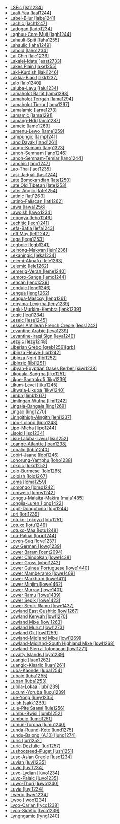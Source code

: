 - [LSFic [lsfi1234]](tree/sign1238/deaf1237/lsfi1234/md.ini)
- [Laali-Yaa [laal1244]](tree/atla1278/volt1241/benu1247/bant1294/sout3152/narr1281/cent2260/west2968/nzad1235/lwer1234/ding1244/loan1238/kwil1238/kasa1251/moye1234/inte1264/west2969/nort3377/nzeb1234/laal1244/md.ini)
- [Label-Bilur [labe1241]](tree/aust1307/mala1545/east2712/ocea1241/west2818/meso1253/newi1242/stge1234/labe1241/md.ini)
- [Lachic [lach1247]](tree/taik1256/kada1291/sout3143/west2798/lach1247/md.ini)
- [Ladogan [lado1234]](tree/ural1272/finn1317/coas1319/neva1234/nort3282/lado1234/md.ini)
- [Laghuu-Core Muji [lagh1244]](tree/sino1245/burm1265/lolo1265/lolo1267/nili1235/sout3212/high1272/muji1235/lagh1244/md.ini)
- [Lahauli-Spiti [laha1255]](tree/sino1245/bodi1256/bodi1257/oldm1245/tibe1276/late1253/laha1255/md.ini)
- [Lahaulic [laha1249]](tree/sino1245/bodi1256/tibe1275/west2868/laha1249/md.ini)
- [Lahoid [laho1234]](tree/sino1245/burm1265/lolo1265/lolo1267/laho1234/md.ini)
- [Lai Chin [laic1236]](tree/sino1245/kuki1245/kuki1246/cent2330/cent2005/laic1236/md.ini)
- [Lakalei-Idate [east2733]](tree/aust1307/mala1545/timo1265/east2733/md.ini)
- [Lakes Plain [lake1255]](tree/lake1255/md.ini)
- [Laki-Kurdish [laki1246]](tree/indo1319/clas1257/indo1320/iran1269/cent2317/cent2318/nort3177/laki1246/md.ini)
- [Lakkia-Biao [lakk1237]](tree/taik1256/kamt1241/lakk1237/md.ini)
- [Lalo [lalo1240]](tree/sino1245/burm1265/lolo1265/lolo1267/nili1235/liso1234/nucl1734/lisu1252/lalu1234/lalo1240/md.ini)
- [Laluba-Lavu [lalu1234]](tree/sino1245/burm1265/lolo1265/lolo1267/nili1235/liso1234/nucl1734/lisu1252/lalu1234/md.ini)
- [Lamaholot Barat [lama1293]](tree/aust1307/mala1545/bima1248/flor1239/lama1293/md.ini)
- [Lamaholot Tengah [lama1294]](tree/aust1307/mala1545/bima1248/flor1239/lama1294/md.ini)
- [Lamaholot Timur [lama1297]](tree/aust1307/mala1545/bima1248/flor1239/lama1297/md.ini)
- [Lamalamic [lama1273]](tree/pama1250/pama1251/lama1273/md.ini)
- [Lamamic [lama1291]](tree/aust1305/bahn1264/nort3150/lama1291/md.ini)
- [Lamang-Hdi [lama1287]](tree/afro1255/chad1250/bium1280/nort3156/lama1287/md.ini)
- [Lameic [lame1269]](tree/atla1278/volt1241/benu1247/kain1275/cent2242/basa1288/east2404/josa1234/nort3210/lame1269/md.ini)
- [Lamenu-Lewo [lame1259]](tree/aust1307/mala1545/east2712/ocea1241/nort3195/cent2269/epie1239/epii1237/lame1259/md.ini)
- [Lampungic [lamp1241]](tree/aust1307/mala1545/lamp1241/md.ini)
- [Land Dayak [land1261]](tree/aust1307/mala1545/land1261/md.ini)
- [Lango-Kumam [lang1323]](tree/nilo1247/west2493/lwoo1234/sout2831/lang1323/md.ini)
- [Lanoh-Semnam [lano1246]](tree/aust1305/asli1243/cent1987/seno1278/lano1244/lano1246/md.ini)
- [Lanoh-Semnam-Temiar [lano1244]](tree/aust1305/asli1243/cent1987/seno1278/lano1244/md.ini)
- [Lanohic [lano1247]](tree/aust1305/asli1243/cent1987/seno1278/lano1244/lano1246/lano1247/md.ini)
- [Lao-Thai [laot1235]](tree/taik1256/kamt1241/daic1238/daic1237/cent2251/wenm1239/sapa1255/sout3184/sput1235/laot1235/md.ini)
- [Lasi-Jadgali [lasi1244]](tree/indo1319/clas1257/indo1320/indo1321/midd1375/cont1248/indo1324/sind1278/sind1279/lasi1244/md.ini)
- [Late Bomokandian [late1250]](tree/atla1278/volt1241/benu1247/bant1294/sout3152/narr1281/cent2260/nort3376/rive1266/ngir1248/ngir1250/ngom1276/abab1240/oldb1234/midd1348/late1250/md.ini)
- [Late Old Tibetan [late1253]](tree/sino1245/bodi1256/bodi1257/oldm1245/tibe1276/late1253/md.ini)
- [Later Anglic [late1254]](tree/indo1319/clas1257/germ1287/nort3152/west2793/nort3175/angl1264/angl1265/late1254/md.ini)
- [Latinic [lati1263]](tree/indo1319/clas1257/ital1284/lati1262/lati1263/md.ini)
- [Latino-Faliscan [lati1262]](tree/indo1319/clas1257/ital1284/lati1262/md.ini)
- [Lawa [lawa1256]](tree/aust1305/khas1273/pala1352/east2331/waic1245/wala1271/lawa1256/md.ini)
- [Lawoish [lawo1234]](tree/sino1245/burm1265/lolo1265/lolo1267/nili1235/lawo1234/md.ini)
- [Lebonya [lebo1246]](tree/atla1278/volt1241/benu1247/bant1294/sout3152/narr1281/cent2260/nort3376/inne1246/kele1261/kele1263/sopo1239/sole1244/lebo1246/md.ini)
- [Lechitic [lech1241]](tree/indo1319/clas1257/balt1263/slav1255/west2792/lech1241/md.ini)
- [Lefa-Bafia [lefa1243]](tree/atla1278/volt1241/benu1247/bant1294/sout3152/narr1281/bant1295/bafi1244/nucl1740/lefa1243/md.ini)
- [Left May [left1242]](tree/left1242/md.ini)
- [Lega [lega1253]](tree/atla1278/volt1241/benu1247/bant1294/sout3152/narr1281/east2731/nyan1317/mitu1241/lega1253/md.ini)
- [Legboic [legb1241]](tree/atla1278/volt1241/benu1247/delt1251/uppe1418/cent2027/east2400/mbem1251/legb1241/md.ini)
- [Leinong-Makyan [lein1236]](tree/sino1245/brah1260/kony1246/kony1247/khia1235/lein1236/md.ini)
- [Lekaningic [leka1234]](tree/atla1278/volt1241/benu1247/bant1294/sout3152/narr1281/cent2260/west2968/nzad1235/lwer1234/ding1244/loan1238/kwil1238/kasa1251/moye1234/inte1264/west2969/nort3377/mber1262/tsit1235/leka1234/md.ini)
- [Lelemi-Akpafu [lele1263]](tree/atla1278/volt1241/kwav1236/nato1234/lele1262/lele1263/md.ini)
- [Lelemic [lele1262]](tree/atla1278/volt1241/kwav1236/nato1234/lele1262/md.ini)
- [Lemerig-Veraa [leme1240]](tree/aust1307/mala1545/east2712/ocea1241/nort3195/nort3205/torr1262/leme1240/md.ini)
- [Lemoro-Sanga [lemo1244]](tree/atla1278/volt1241/benu1247/kain1275/cent2242/basa1288/east2404/josa1234/nort3210/nort3215/chok1248/lemo1244/md.ini)
- [Lencan [lenc1239]](tree/lenc1239/md.ini)
- [Lenduic [lend1246]](tree/cent2225/lend1246/md.ini)
- [Lengua [leng1262]](tree/leng1261/leng1262/md.ini)
- [Lengua-Mascoy [leng1261]](tree/leng1261/md.ini)
- [Lenyima-Leyigha [leny1239]](tree/atla1278/volt1241/benu1247/delt1251/uppe1418/cent2027/east2400/mbem1251/legb1241/leny1239/md.ini)
- [Lepki-Murkim-Kembra [lepk1239]](tree/lepk1239/md.ini)
- [Leqic [leqi1234]](tree/sino1245/burm1265/lolo1265/burm1266/nort2720/maru1254/leqi1234/md.ini)
- [Leseic [lese1245]](tree/cent2225/memb1239/mang1425/lese1245/md.ini)
- [Lesser Antillean French Creole [less1242]](tree/indo1319/clas1257/ital1284/lati1262/lati1263/impe1234/roma1334/ital1285/west2813/shif1234/nort3208/gall1280/oila1234/cent2283/macr1273/circ1240/less1242/md.ini)
- [Levantine Arabic [leva1239]](tree/afro1255/semi1276/west2786/cent2236/arab1394/arab1395/leva1239/md.ini)
- [Levantine-Iraqi Sign [leva1240]](tree/sign1238/deaf1237/arab1398/leva1240/md.ini)
- [Lezgic [lezg1248]](tree/nakh1245/dagh1238/lezg1248/md.ini)
- [Liberian Grebo [greb1256][grb]](tree/krua1234/grea1300/west2485/greb1258/greb1257/greb1256/md.ini)
- [Libinza Fleuve [libi1242]](tree/atla1278/volt1241/benu1247/bant1294/sout3152/narr1281/cent2260/nort3376/rive1266/ngir1248/ngir1252/ngir1254/libi1251/libi1242/md.ini)
- [Libinza Ngiri [libi1252]](tree/atla1278/volt1241/benu1247/bant1294/sout3152/narr1281/cent2260/nort3376/rive1266/ngir1248/ngir1252/ngir1254/libi1251/libi1252/md.ini)
- [Libinzic [libi1251]](tree/atla1278/volt1241/benu1247/bant1294/sout3152/narr1281/cent2260/nort3376/rive1266/ngir1248/ngir1252/ngir1254/libi1251/md.ini)
- [Libyan-Egyptian Oases Berber [siwi1238]](tree/afro1255/berb1260/grea1296/siwi1238/md.ini)
- [Likouala-Sangha [liko1251]](tree/atla1278/volt1241/benu1247/bant1294/sout3152/narr1281/cent2260/nort3376/rive1266/liko1251/md.ini)
- [Likpe-Santrokofi [likp1239]](tree/atla1278/volt1241/kwav1236/nato1234/lele1262/likp1239/md.ini)
- [Likum-Levei [liku1245]](tree/aust1307/mala1545/east2712/ocea1241/admi1239/east2459/manu1262/west2533/west2849/liku1245/md.ini)
- [Likwala-Likuba [likw1240]](tree/atla1278/volt1241/benu1247/bant1294/sout3152/narr1281/cent2260/nort3376/rive1266/ngir1248/ngir1252/ngir1254/boba1248/boba1249/likw1240/md.ini)
- [Limba [limb1267]](tree/atla1278/limb1267/md.ini)
- [Limilngan-Wulna [limi1242]](tree/limi1242/md.ini)
- [Lingala-Bangala [ling1269]](tree/atla1278/volt1241/benu1247/bant1294/sout3152/narr1281/cent2260/nort3376/rive1266/ngir1248/ngir1252/ngir1254/boba1248/boba1249/boba1250/ling1269/md.ini)
- [Lingao [ling1270]](tree/taik1256/kamt1241/daic1238/beic1239/ling1270/md.ini)
- [Linngithigh-Alngith [leni1237]](tree/pama1250/pama1251/nort2758/leni1237/md.ini)
- [Lipo-Lolopo [lipo1243]](tree/sino1245/burm1265/lolo1265/lolo1267/nili1235/liso1234/lipo1243/md.ini)
- [Lipo-Micha [lipo1244]](tree/sino1245/burm1265/lolo1265/lolo1267/nili1235/liso1234/lipo1243/lipo1244/md.ini)
- [Lisoid [liso1234]](tree/sino1245/burm1265/lolo1265/lolo1267/nili1235/liso1234/md.ini)
- [Lisu-Laluba-Lavu [lisu1252]](tree/sino1245/burm1265/lolo1265/lolo1267/nili1235/liso1234/nucl1734/lisu1252/md.ini)
- [Loange-Atlantic [loan1238]](tree/atla1278/volt1241/benu1247/bant1294/sout3152/narr1281/cent2260/west2968/nzad1235/lwer1234/ding1244/loan1238/md.ini)
- [Lobalic [loba1240]](tree/atla1278/volt1241/benu1247/bant1294/sout3152/narr1281/cent2260/nort3376/rive1266/ngir1248/ngir1252/ngir1253/loba1240/md.ini)
- [Lobiri-Jaane [lobi1246]](tree/atla1278/volt1241/nort3149/gura1261/cent2243/sout3164/lobi1246/md.ini)
- [Lohorung-Yamphu [loho1238]](tree/sino1245/hima1249/maha1306/kira1253/east2719/uppe1412/loho1238/md.ini)
- [Lokoic [loko1252]](tree/atla1278/volt1241/benu1247/delt1251/uppe1418/cent2027/east2400/loko1252/md.ini)
- [Lolo-Burmese [lolo1265]](tree/sino1245/burm1265/lolo1265/md.ini)
- [Loloish [lolo1267]](tree/sino1245/burm1265/lolo1265/lolo1267/md.ini)
- [Loma [loma1259]](tree/mand1469/west2780/mand1431/sout2842/mend1263/loma1259/md.ini)
- [Lomongo [lomo1242]](tree/atla1278/volt1241/benu1247/bant1294/sout3152/narr1281/cent2260/nort3376/inne1246/vieu1234/mong1351/lomo1242/md.ini)
- [Lomweic [lomw1242]](tree/atla1278/volt1241/benu1247/bant1294/sout3152/narr1281/east2731/maku1247/maku1279/lomw1242/md.ini)
- [Longgu-Malaita-Makira [mala1485]](tree/aust1307/mala1545/east2712/ocea1241/sout2853/mala1485/md.ini)
- [Longjia-Luren [long1422]](tree/sino1245/macr1275/tali1265/long1422/md.ini)
- [Lopit-Dongotono [lopi1244]](tree/nilo1247/east2418/teso1247/lotu1248/lotu1249/lopi1244/md.ini)
- [Lori [lori1239]](tree/cent2225/sara1341/moro1282/moro1293/lori1239/md.ini)
- [Lotuko-Lokoya [lotu1251]](tree/nilo1247/east2418/teso1247/lotu1248/lotu1249/lotu1251/md.ini)
- [Lotuxo [lotu1249]](tree/nilo1247/east2418/teso1247/lotu1248/lotu1249/md.ini)
- [Lotuxo-Maa [lotu1248]](tree/nilo1247/east2418/teso1247/lotu1248/md.ini)
- [Lou-Paluai [loup1244]](tree/aust1307/mala1545/east2712/ocea1241/admi1239/east2459/sout2879/loup1244/md.ini)
- [Loven-Suq [love1237]](tree/aust1305/bahn1264/west2399/nucl1299/love1237/md.ini)
- [Low German [lowg1239]](tree/indo1319/clas1257/germ1287/nort3152/west2793/nort3175/alts1234/midd1345/lowg1239/md.ini)
- [Lower Baram [cent2094]](tree/aust1307/mala1545/nort3253/nort3171/bera1263/cent2094/md.ini)
- [Lower Chinookan [lowe1438]](tree/chin1490/lowe1438/md.ini)
- [Lower Cross [obol1242]](tree/atla1278/volt1241/benu1247/delt1251/obol1242/md.ini)
- [Lower Guinea Portuguese [lowe1440]](tree/indo1319/clas1257/ital1284/lati1262/lati1263/impe1234/roma1334/ital1285/west2813/shif1234/sout3183/west2838/gali1263/macr1272/lowe1440/md.ini)
- [Lower Mamberamo [lowe1409]](tree/aust1307/mala1545/east2712/sout3229/lowe1409/md.ini)
- [Lower Markham [lowe1411]](tree/aust1307/mala1545/east2712/ocea1241/west2818/nort3206/huon1245/mark1257/lowe1411/md.ini)
- [Lower Minjim [lowe1462]](tree/nucl1709/mada1298/raic1241/mind1258/lowe1462/md.ini)
- [Lower Murray [lowe1401]](tree/pama1250/sout3135/vict1234/lowe1401/md.ini)
- [Lower Ramu [lowe1439]](tree/lowe1437/ramu1234/lowe1439/md.ini)
- [Lower Sepik [lowe1423]](tree/lowe1437/lowe1423/md.ini)
- [Lower Sepik-Ramu [lowe1437]](tree/lowe1437/md.ini)
- [Lowland East Cushitic [lowl1267]](tree/afro1255/cush1243/east2699/lowl1267/md.ini)
- [Lowland Kenyah [lowl1270]](tree/aust1307/mala1545/nort3253/nort3171/keny1280/lowl1270/md.ini)
- [Lowland Mixe [lowl1263]](tree/mixe1284/mixe1286/oaxa1241/lowl1268/lowl1269/lowl1263/md.ini)
- [Lowland Murut [lowl1273]](tree/aust1307/mala1545/nort3253/saba1285/sout3154/grea1294/muru1275/nort3186/lowl1273/md.ini)
- [Lowland Ok [lowl1259]](tree/nucl1709/cent2116/awyu1265/okok1235/okkk1242/lowl1259/md.ini)
- [Lowland-Midland Mixe [lowl1269]](tree/mixe1284/mixe1286/oaxa1241/lowl1268/lowl1269/md.ini)
- [Lowland-Midland-South Highland Mixe [lowl1268]](tree/mixe1284/mixe1286/oaxa1241/lowl1268/md.ini)
- [Lowland-Sierra Totonacan [lowl1271]](tree/toto1251/toto1252/cent1397/lowl1271/md.ini)
- [Loyalty Islands [loya1239]](tree/aust1307/mala1545/east2712/ocea1241/sout3173/newc1243/loya1239/md.ini)
- [Luangic [luan1262]](tree/aust1307/mala1545/timo1265/sout3382/luan1261/luan1262/md.ini)
- [Luangic-Kisaric [luan1261]](tree/aust1307/mala1545/timo1265/sout3382/luan1261/md.ini)
- [Luba-Kaonde [luba1254]](tree/atla1278/volt1241/benu1247/bant1294/sout3152/narr1281/cent2260/luba1253/luba1254/md.ini)
- [Lubaic [luba1255]](tree/atla1278/volt1241/benu1247/bant1294/sout3152/narr1281/cent2260/luba1253/luba1254/luba1255/md.ini)
- [Luban [luba1253]](tree/atla1278/volt1241/benu1247/bant1294/sout3152/narr1281/cent2260/luba1253/md.ini)
- [Lubila-Lokaa [lubi1239]](tree/atla1278/volt1241/benu1247/delt1251/uppe1418/cent2027/east2400/loko1252/lubi1239/md.ini)
- [Lucumi-Yoruba [lucu1239]](tree/atla1278/volt1241/benu1247/defo1239/yoru1244/edek1238/edea1234/east2738/sout3186/nucl1747/lucu1239/md.ini)
- [Lue-Yong [luey1235]](tree/taik1256/kamt1241/daic1238/daic1237/cent2251/wenm1239/sapa1255/sout3184/sout2743/luey1235/md.ini)
- [Luish [sakk1239]](tree/sino1245/brah1260/jing1259/sakk1239/md.ini)
- [Lule-Pite Saami [lule1256]](tree/ural1272/saam1281/west2390/cent2240/lule1256/md.ini)
- [Lumbu-Bwisi [lumb1252]](tree/atla1278/volt1241/benu1247/bant1294/sout3152/narr1281/cent2260/west2968/nzad1235/lwer1234/ding1244/loan1238/klce1234/kiko1235/nucl1804/kiko1234/kamb1321/kila1239/sout3249/west2874/vili1240/lumb1251/lumb1252/md.ini)
- [Lumbuic [lumb1251]](tree/atla1278/volt1241/benu1247/bant1294/sout3152/narr1281/cent2260/west2968/nzad1235/lwer1234/ding1244/loan1238/klce1234/kiko1235/nucl1804/kiko1234/kamb1321/kila1239/sout3249/west2874/vili1240/lumb1251/md.ini)
- [Lumun-Torona [lumu1240]](tree/narr1279/lumu1240/md.ini)
- [Lunda-Ruund-Kete [lund1275]](tree/atla1278/volt1241/benu1247/bant1294/sout3152/narr1281/cent2260/njil1234/sout3233/chok1246/ruun1239/lund1275/md.ini)
- [Lundu-Balong (A.10) [lund1274]](tree/atla1278/volt1241/benu1247/bant1294/sout3152/narr1281/bant1295/lund1274/md.ini)
- [Luric [luri1252]](tree/indo1319/clas1257/indo1320/iran1269/sout3157/midd1352/mode1259/luri1257/luri1252/md.ini)
- [Luric-Dezfulic [luri1257]](tree/indo1319/clas1257/indo1320/iran1269/sout3157/midd1352/mode1259/luri1257/md.ini)
- [Lushootseed-Puget [lush1251]](tree/sali1255/coas1325/cent2129/lush1251/md.ini)
- [Luso-Asian Creole [luso1234]](tree/indo1319/clas1257/ital1284/lati1262/lati1263/impe1234/roma1334/ital1285/west2813/shif1234/sout3183/west2838/gali1263/macr1272/luso1234/md.ini)
- [Luvian [luvi1235]](tree/indo1319/anat1257/luvo1234/luvo1235/luvi1234/luvi1235/md.ini)
- [Luvic [luvi1234]](tree/indo1319/anat1257/luvo1234/luvo1235/luvi1234/md.ini)
- [Luvo-Lydian [luvo1234]](tree/indo1319/anat1257/luvo1234/md.ini)
- [Luvo-Palaic [luvo1235]](tree/indo1319/anat1257/luvo1234/luvo1235/md.ini)
- [Luwo-Thuri [luwo1240]](tree/nilo1247/west2493/lwoo1234/nort2814/luwo1240/md.ini)
- [Luyia [luyi1234]](tree/atla1278/volt1241/benu1247/bant1294/sout3152/narr1281/east2731/nort3203/grea1289/grea1291/luyi1234/md.ini)
- [Lweric [lwer1234]](tree/atla1278/volt1241/benu1247/bant1294/sout3152/narr1281/cent2260/west2968/nzad1235/lwer1234/md.ini)
- [Lwoo [lwoo1234]](tree/nilo1247/west2493/lwoo1234/md.ini)
- [Lyco-Carian [lyco1238]](tree/indo1319/anat1257/luvo1234/luvo1235/luvi1234/lyco1238/md.ini)
- [Lyco-Sidetic [lyco1239]](tree/indo1319/anat1257/luvo1234/luvo1235/luvi1234/lyco1238/lyco1239/md.ini)
- [Lyngngamic [lyng1240]](tree/aust1305/khas1273/khas1268/khas1274/lyng1240/md.ini)
